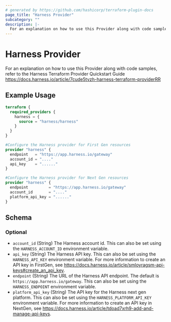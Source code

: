 ```yaml
---
# generated by https://github.com/hashicorp/terraform-plugin-docs
page_title: "Harness Provider"
subcategory: ""
description: |-
  For an explanation on how to use this Provider along with code samples, refer to the Harness Terraform Provider Quickstart Guide https://docs.harness.io/article/7cude5tvzh-harness-terraform-provider.
---
```


# Harness Provider

For an explanation on how to use this Provider along with code samples, refer to the Harness Terraform Provider Quickstart Guide https://docs.harness.io/article/7cude5tvzh-harness-terraform-providerRR

## Example Usage

```terraform
terraform {
  required_providers {
    harness = {
      source = "harness/harness"
    }
  }
}

#Configure the Harness provider for First Gen resources
provider "harness" {
  endpoint   = "https://app.harness.io/gateway"
  account_id = "...."
  api_key    = "......"
}

#Configure the Harness provider for Next Gen resources
provider "harness" {
  endpoint         = "https://app.harness.io/gateway"
  account_id       = "...."
  platform_api_key = "......"
}
```

<!-- schema generated by tfplugindocs -->
## Schema

### Optional

- `account_id` (String) The Harness account id. This can also be set using the `HARNESS_ACCOUNT_ID` environment variable.
- `api_key` (String) The Harness API key. This can also be set using the `HARNESS_API_KEY` environment variable. For more information to create an API key in FirstGen, see https://docs.harness.io/article/smloyragsm-api-keys#create_an_api_key.
- `endpoint` (String) The URL of the Harness API endpoint. The default is `https://app.harness.io/gateway`. This can also be set using the `HARNESS_ENDPOINT` environment variable.
- `platform_api_key` (String) The API key for the Harness next gen platform. This can also be set using the `HARNESS_PLATFORM_API_KEY` environment variable. For more information to create an API key in NextGen, see https://docs.harness.io/article/tdoad7xrh9-add-and-manage-api-keys.
